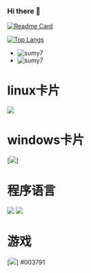 ### Hi there 👋

<!--
**not-today-hehe/not-today-hehe** is a ✨ _special_ ✨ repository because its `README.md` (this file) appears on your GitHub profile.

Here are some ideas to get you started:

- 🔭 I’m currently working on ...
- 🌱 I’m currently learning ...
- 👯 I’m looking to collaborate on ...
- 🤔 I’m looking for help with ...
- 💬 Ask me about ...
- 📫 How to reach me: ...
- 😄 Pronouns: ...
- ⚡ Fun fact: ...
-->
[![Readme Card](https://github-readme-stats.vercel.app/api?username=not-today-hehe&show_icons=true&title_color=ffffff&icon_color=bb2acf&text_color=daf7dc&bg_color=151515)](https://github.com/anuraghazra/github-readme-stats)

[![Top Langs](https://github-readme-stats.vercel.app/api/top-langs/?username=not-today-hehe&layout=compact&exclude_repo=sumy7.github.io&title_color=ffffff&icon_color=bb2acf&text_color=daf7dc&bg_color=151515)](https://github.com/anuraghazra/github-readme-stats)

+ ![sumy7](https://komarev.com/ghpvc/?username=not-today-hehe)
+ ![sumy7](https://visitor-badge.glitch.me/badge?page_id=not-today-hehe.profile)

# linux卡片
[![](https://img.shields.io/badge/OS-Ubuntu-33aadd?style=flat-square&logo=Ubuntu&logoColor=E95420)](https://ubuntu.com/)
# windows卡片
[![](https://img.shields.io/badge/windows-10-292e33?style=flat-square&logo=windows&logoColor=ffffff)]


# 程序语言
[![](https://img.shields.io/badge/-c++-007396?style=flat-square&logo=c++&logoColor=004283)](https://zh.wikipedia.org/wiki/C%2B%2B)
[![](https://img.shields.io/badge/-python-007396?style=flat-square&logo=python&logoColor=ffdf5b)](https://www.python.org/)

# 游戏
[![](https://img.shields.io/badge/Steam-171a21?style=flat-square&logo=steam&logoColor=ffffff)]
#003791
